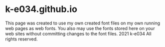 # k-e034.github.io
This page was created to use my own created font files on my own running web pages as web fonts. You also may use the fonts stored here on your web sites without committing changes to the font files.
2021 k-e034 All rights reserved.
